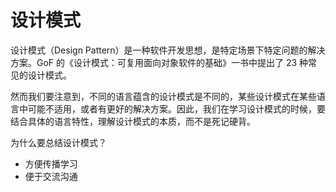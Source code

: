 # 设计模式

设计模式（Design Pattern）是一种软件开发思想，是特定场景下特定问题的解决方案。GoF 的《设计模式：可复用面向对象软件的基础》一书中提出了 23 种常见的设计模式。

然而我们要注意到，不同的语言蕴含的设计模式是不同的，某些设计模式在某些语言中可能不适用，或者有更好的解决方案。因此，我们在学习设计模式的时候，要结合具体的语言特性，理解设计模式的本质，而不是死记硬背。

为什么要总结设计模式？

- 方便传播学习
- 便于交流沟通
